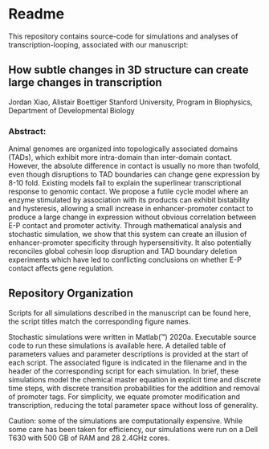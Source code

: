 # Readme
This repository contains source-code for simulations and analyses of transcription-looping, associated with our manuscript:

## How subtle changes in 3D structure can create large changes in transcription 

Jordan Xiao, Alistair Boettiger
Stanford University, Program in Biophysics, Department of Developmental Biology

### Abstract: 
Animal genomes are organized into topologically associated domains (TADs), which exhibit more intra-domain than inter-domain contact. However, the absolute difference in contact is usually no more than twofold, even though disruptions to TAD boundaries can change gene expression by 8-10 fold. Existing models fail to explain the superlinear transcriptional response to genomic contact. We propose a futile cycle model where an enzyme stimulated by association with its products can exhibit bistability and hysteresis, allowing a small increase  in enhancer-promoter contact to produce a large change in expression without obvious correlation between E-P contact and promoter activity. Through mathematical analysis and stochastic simulation, we show that this system can create an illusion of enhancer-promoter specificity through hypersensitivity. It also potentially reconciles global cohesin loop disruption and TAD boundary deletion experiments which have led to conflicting conclusions on whether E-P contact affects gene regulation.

## Repository Organization
Scripts for all simulations described in the manuscript can be found here, the script titles match the corresponding figure names.

Stochastic simulations were written in Matlab(™) 2020a. Executable source code to run these simulations is available here. A detailed table of parameters values and parameter descriptions is provided at the start of each script. The associated figure is indicated in the filename and in the header of the corresponding script for each simulation. In brief, these simulations model the chemical master equation in explicit time and discrete time steps, with discrete transition probabilities for the addition and removal of promoter tags. For simplicity, we equate promoter modification and transcription, reducing the total parameter space without loss of generality. 

Caution: some of the simulations are computationally expensive. While some care has been taken for  efficiency, our simulations were run on a Dell T630 with 500 GB of RAM and 28 2.4GHz cores.
